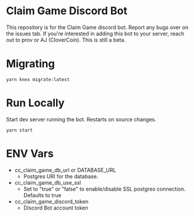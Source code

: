 # Claim Game Discord Bot

This repository is for the Claim Game discord bot. Report any bugs over on the issues tab. If you're interested in adding this bot to your server, reach out to prov or AJ (CloverCoin). This is still a beta.

# Migrating

```
yarn knex migrate:latest
```

# Run Locally

Start dev server running the bot. Restarts on source changes.

```
yarn start
```

# ENV Vars

- cc_claim_game_db_url or DATABASE_URL
  - Postgres URI for the database.
- cc_claim_game_db_use_ssl
  - Set to "true" or "false" to enable/disable SSL postgres connection. Defaults to true
- cc_claim_game_discord_token
  - Discord Bot account token
